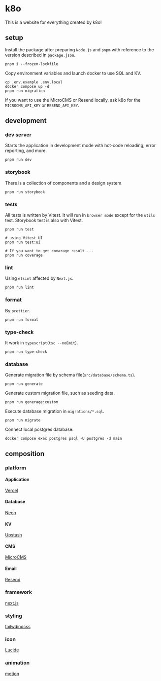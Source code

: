# k8o

This is a website for everything created by k8o!

## setup

Install the package after preparing `Node.js` and `pnpm` with reference to the version described in `package.json`.

```command
pnpm i --frozen-lockfile
```

Copy environment variables and launch docker to use SQL and KV.

```command
cp .env.example .env.local
docker compose up -d
pnpm run migration
```

If you want to use the MicroCMS or Resend locally, ask k8o for the `MICROCMS_API_KEY` or `RESEND_API_KEY`.

## development

### dev server

Starts the application in development mode with hot-code reloading, error reporting, and more.

```
pnpm run dev
```

### storybook

There is a collection of components and a design system.

```command
pnpm run storybook
```

### tests

All tests is written by Vitest. It will run in `browser mode` except for the `utils` test.
Storybook test is also with Vitest.

```command
pnpm run test

# using Vitest UI
pnpm run test:ui

# If you want to get covarage result ...
pnpm run coverage
```

### lint

Using `elsint` affected by `Next.js`.

```command
pnpm run lint
```

### format

By `prettier`.

```
pnpm run format
```

### type-check

It work in `typescript`(`tsc --noEmit`).

```command
pnpm run type-check
```

### database

Generate migration file by schema file(`src/database/schema.ts`).

```command
pnpm run generate
```

Generate custom migration file, such as seeding data.

```command
pnpm run generage:custom
```

Execute database migration in `migrations/*.sql`.

```command
pnpm run migrate
```

Connect local postgres database.

```command
docker compose exec postgres psql -U postgres -d main
```

## composition

### platform

#### Application

[Vercel](https://vercel.com/k35o/k8o)

#### Database

[Neon](https://console.neon.tech/app/projects/cool-king-69719941)

#### KV

[Upstash](https://console.upstash.com/vercel/kv/6ae3d043-1c14-4a5e-b4e2-18872bbd81bb)

#### CMS

[MicroCMS](https://k35o.microcms.io)

#### Email

[Resend](https://resend.com)

### framework

[next.js](https://nextjs.org/)

### styling

[tailwdindcss](https://tailwindcss.com/)

### icon

[Lucide](https://lucide.dev)

### animation

[motion](https://motion.dev)

